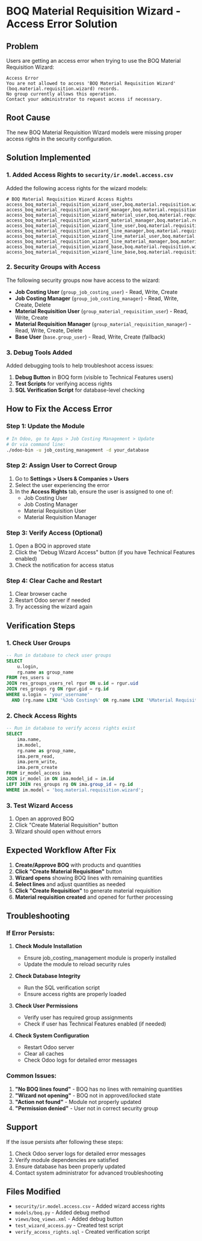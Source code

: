 # BOQ Material Requisition Wizard - Access Error Solution

## Problem
Users are getting an access error when trying to use the BOQ Material Requisition Wizard:
```
Access Error
You are not allowed to access 'BOQ Material Requisition Wizard' (boq.material.requisition.wizard) records.
No group currently allows this operation.
Contact your administrator to request access if necessary.
```

## Root Cause
The new BOQ Material Requisition Wizard models were missing proper access rights in the security configuration.

## Solution Implemented

### 1. Added Access Rights to `security/ir.model.access.csv`

Added the following access rights for the wizard models:

```csv
# BOQ Material Requisition Wizard Access Rights
access_boq_material_requisition_wizard_user,boq.material.requisition.wizard.user,model_boq_material_requisition_wizard,group_job_costing_user,1,1,1,0
access_boq_material_requisition_wizard_manager,boq.material.requisition.wizard.manager,model_boq_material_requisition_wizard,group_job_costing_manager,1,1,1,1
access_boq_material_requisition_wizard_material_user,boq.material.requisition.wizard.material.user,model_boq_material_requisition_wizard,group_material_requisition_user,1,1,1,0
access_boq_material_requisition_wizard_material_manager,boq.material.requisition.wizard.material.manager,model_boq_material_requisition_wizard,group_material_requisition_manager,1,1,1,1
access_boq_material_requisition_wizard_line_user,boq.material.requisition.wizard.line.user,model_boq_material_requisition_wizard_line,group_job_costing_user,1,1,1,0
access_boq_material_requisition_wizard_line_manager,boq.material.requisition.wizard.line.manager,model_boq_material_requisition_wizard_line,group_job_costing_manager,1,1,1,1
access_boq_material_requisition_wizard_line_material_user,boq.material.requisition.wizard.line.material.user,model_boq_material_requisition_wizard_line,group_material_requisition_user,1,1,1,0
access_boq_material_requisition_wizard_line_material_manager,boq.material.requisition.wizard.line.material.manager,model_boq_material_requisition_wizard_line,group_material_requisition_manager,1,1,1,1
access_boq_material_requisition_wizard_base,boq.material.requisition.wizard.base,model_boq_material_requisition_wizard,base.group_user,1,1,1,0
access_boq_material_requisition_wizard_line_base,boq.material.requisition.wizard.line.base,model_boq_material_requisition_wizard_line,base.group_user,1,1,1,0
```

### 2. Security Groups with Access

The following security groups now have access to the wizard:

- **Job Costing User** (`group_job_costing_user`) - Read, Write, Create
- **Job Costing Manager** (`group_job_costing_manager`) - Read, Write, Create, Delete
- **Material Requisition User** (`group_material_requisition_user`) - Read, Write, Create
- **Material Requisition Manager** (`group_material_requisition_manager`) - Read, Write, Create, Delete
- **Base User** (`base.group_user`) - Read, Write, Create (fallback)

### 3. Debug Tools Added

Added debugging tools to help troubleshoot access issues:

1. **Debug Button** in BOQ form (visible to Technical Features users)
2. **Test Scripts** for verifying access rights
3. **SQL Verification Script** for database-level checking

## How to Fix the Access Error

### Step 1: Update the Module
```bash
# In Odoo, go to Apps > Job Costing Management > Update
# Or via command line:
./odoo-bin -u job_costing_management -d your_database
```

### Step 2: Assign User to Correct Group
1. Go to **Settings > Users & Companies > Users**
2. Select the user experiencing the error
3. In the **Access Rights** tab, ensure the user is assigned to one of:
   - Job Costing User
   - Job Costing Manager
   - Material Requisition User
   - Material Requisition Manager

### Step 3: Verify Access (Optional)
1. Open a BOQ in approved state
2. Click the "Debug Wizard Access" button (if you have Technical Features enabled)
3. Check the notification for access status

### Step 4: Clear Cache and Restart
1. Clear browser cache
2. Restart Odoo server if needed
3. Try accessing the wizard again

## Verification Steps

### 1. Check User Groups
```sql
-- Run in database to check user groups
SELECT 
    u.login,
    rg.name as group_name
FROM res_users u
JOIN res_groups_users_rel rgur ON u.id = rgur.uid
JOIN res_groups rg ON rgur.gid = rg.id
WHERE u.login = 'your_username'
  AND (rg.name LIKE '%Job Costing%' OR rg.name LIKE '%Material Requisition%');
```

### 2. Check Access Rights
```sql
-- Run in database to verify access rights exist
SELECT 
    ima.name,
    im.model,
    rg.name as group_name,
    ima.perm_read,
    ima.perm_write,
    ima.perm_create
FROM ir_model_access ima
JOIN ir_model im ON ima.model_id = im.id
LEFT JOIN res_groups rg ON ima.group_id = rg.id
WHERE im.model = 'boq.material.requisition.wizard';
```

### 3. Test Wizard Access
1. Open an approved BOQ
2. Click "Create Material Requisition" button
3. Wizard should open without errors

## Expected Workflow After Fix

1. **Create/Approve BOQ** with products and quantities
2. **Click "Create Material Requisition"** button
3. **Wizard opens** showing BOQ lines with remaining quantities
4. **Select lines** and adjust quantities as needed
5. **Click "Create Requisition"** to generate material requisition
6. **Material requisition created** and opened for further processing

## Troubleshooting

### If Error Persists:

1. **Check Module Installation**
   - Ensure job_costing_management module is properly installed
   - Update the module to reload security rules

2. **Check Database Integrity**
   - Run the SQL verification script
   - Ensure access rights are properly loaded

3. **Check User Permissions**
   - Verify user has required group assignments
   - Check if user has Technical Features enabled (if needed)

4. **Check System Configuration**
   - Restart Odoo server
   - Clear all caches
   - Check Odoo logs for detailed error messages

### Common Issues:

1. **"No BOQ lines found"** - BOQ has no lines with remaining quantities
2. **"Wizard not opening"** - BOQ not in approved/locked state
3. **"Action not found"** - Module not properly updated
4. **"Permission denied"** - User not in correct security group

## Support

If the issue persists after following these steps:

1. Check Odoo server logs for detailed error messages
2. Verify module dependencies are satisfied
3. Ensure database has been properly updated
4. Contact system administrator for advanced troubleshooting

## Files Modified

- `security/ir.model.access.csv` - Added wizard access rights
- `models/boq.py` - Added debug method
- `views/boq_views.xml` - Added debug button
- `test_wizard_access.py` - Created test script
- `verify_access_rights.sql` - Created verification script